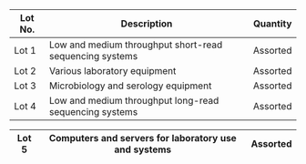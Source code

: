 | Lot No. | Description | Quantity |
| --- | --- | --- |
| Lot 1 | Low and medium throughput short-read sequencing systems | Assorted |
| Lot 2 | Various laboratory equipment | Assorted |
| Lot 3 | Microbiology and serology equipment | Assorted |
| Lot 4 | Low and medium throughput long-read sequencing systems | Assorted |

| Lot 5 | Computers and servers for laboratory use and systems | Assorted |
| --- | --- | --- |

